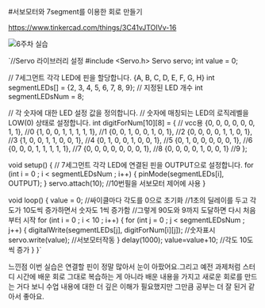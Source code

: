 #서보모터와 7segment를 이용한 회로 만들기

https://www.tinkercad.com/things/3C41vJTOIVv-16

![6주차 실습](https://github.com/sejongsmarcle/2024_Spring_SMARCLE_Snaegi_Study/assets/162894229/0e7f99e5-148a-48fb-8129-70c6fc349347)

`//Servo 라이브러리 설정
#include <Servo.h> 
Servo servo;
int value = 0; 

// 7세그먼트 각각 LED에 핀을 할당합니다. {A, B, C, D, E, F, G, H}
int segmentLEDs[] = {2, 3, 4, 5, 6, 7, 8, 9};
// 지정된 LED 개수
int segmentLEDsNum = 8;

// 각 숫자에 대한 LED 설정 값을 정의합니다.
// 숫자에 매칭되는 LED의 로직레벨을 LOW(0) 상태로 설정합니다.
int digitForNum[10][8] = { // vcc용
{0, 0, 0, 0, 0, 0, 1, 1}, //0
{1, 0, 0, 1, 1, 1, 1, 1}, //1
{0, 0, 1, 0, 0, 1, 0, 1}, //2
{0, 0, 0, 0, 1, 1, 0, 1}, //3
{1, 0, 0, 1, 1, 0, 0, 1}, //4
{0, 1, 0, 0, 1, 0, 0, 1}, //5
{0, 1, 0, 0, 0, 0, 0, 1}, //6
{0, 0, 0, 1, 1, 1, 1, 1}, //7
{0, 0, 0, 0, 0, 0, 0, 1}, //8
{0, 0, 0, 0, 1, 0, 0, 1}  //9
};



void setup() 
{
   // 7세그먼트 각각 LED에 연결된 핀을 OUTPUT으로 설정합니다.
   for (int i = 0 ; i < segmentLEDsNum ; i++) 
  {
      pinMode(segmentLEDs[i], OUTPUT);
   }
  servo.attach(10); //10번필을 서보모터 제어에 사용
}

void loop() 
{
  value = 0; //싸이클마다 각도를 0으로 초기화
  //1초의 딜레이를 두고 각도가 10도씩 증가하면서 숫자도 1씩 증가함
  //그렇게 90도와 9까지 도달하면 다시 처음부터 시작
   for (int i = 0 ; i < 10 ; i++) 
  {
      for (int j = 0 ; j < segmentLEDsNum ; j++) 
    {
         digitalWrite(segmentLEDs[j], digitForNum[i][j]); //숫자표시
        servo.write(value); //서보모터작동
      }
      delay(1000);
     value=value+10; //각도 10도씩 증가
   }
}`

느낀점
이번 실습은 연결할 핀이 정말 많아서 눈이 아팠어요.그리고 예전 과제처럼 스터디 시간에 배운 회로 그대로 복습하는 게 아니라 
배운 내용을 가지고 새로운 회로를 만드는 거다 보니 수업 내용에 대한 더 깊은 이해가 필요했지만 그만큼 공부는 더 잘 된거 같아서 좋아요.
